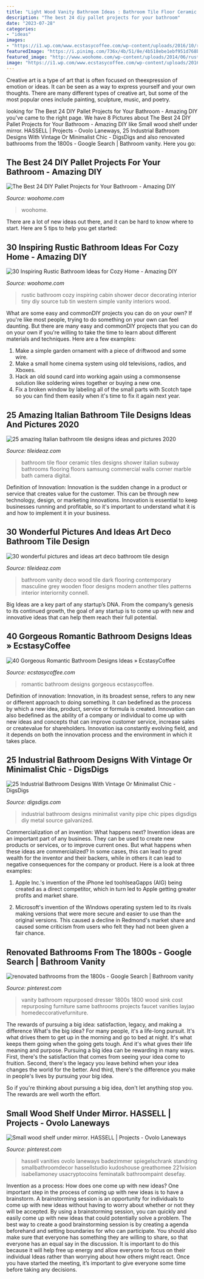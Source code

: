 ```yaml
---
title: "Light Wood Vanity Bathroom Ideas : Bathroom Tile Floor Ceramic Tiles Designs Shower Italian Subway Bathrooms Flooring Floors Samsung Commercial Walls Corner Marble Bath Camera Digital"
description: "The best 24 diy pallet projects for your bathroom"
date: "2023-07-28"
categories:
- "ideas"
images:
- "https://i1.wp.com/www.ecstasycoffee.com/wp-content/uploads/2016/10/romantic-bathroom.jpg?resize=599%2C976"
featuredImage: "https://i.pinimg.com/736x/4b/51/8e/4b518ebe1ebf951d768b623a6c7be2e5.jpg"
featured_image: "http://www.woohome.com/wp-content/uploads/2014/06/rustic-bathroom-ideas-11.jpg"
image: "https://i1.wp.com/www.ecstasycoffee.com/wp-content/uploads/2016/10/romantic-bathroom.jpg?resize=599%2C976"
---
```



Creative art is a type of art that is often focused on theexpression of emotion or ideas. It can be seen as a way to express yourself and your own thoughts. There are many different types of creative art, but some of the most popular ones include painting, sculpture, music, and poetry.

	

		
looking for The Best 24 DIY Pallet Projects for Your Bathroom - Amazing DIY you've came to the right page. We have 8 Pictures about The Best 24 DIY Pallet Projects for Your Bathroom - Amazing DIY like Small wood shelf under mirror. HASSELL | Projects - Ovolo Laneways, 25 Industrial Bathroom Designs With Vintage Or Minimalist Chic - DigsDigs and also renovated bathrooms from the 1800s - Google Search | Bathroom vanity. Here you go:
		
    
## The Best 24 DIY Pallet Projects For Your Bathroom - Amazing DIY

<img loading=lazy src="https://www.woohome.com/wp-content/uploads/2016/05/bathroom-pallet-projects-woohome-19.jpg" onerror="this.onerror=null;this.src='https://tse1.mm.bing.net/th?id=OIP.ayITAhFK5Lpj8BDt70r07QHaLh&amp;pid=15.1';" alt="The Best 24 DIY Pallet Projects for Your Bathroom - Amazing DIY">

_Source: woohome.com_

>woohome. 

	

There are a lot of new ideas out there, and it can be hard to know where to start. Here are 5 tips to help you get started: 

    
## 30 Inspiring Rustic Bathroom Ideas For Cozy Home - Amazing DIY

<img loading=lazy src="http://www.woohome.com/wp-content/uploads/2014/06/rustic-bathroom-ideas-11.jpg" onerror="this.onerror=null;this.src='https://tse2.mm.bing.net/th?id=OIP.xnRp4VdsBoslPxACE3LgUAHaJ6&amp;pid=15.1';" alt="30 Inspiring Rustic Bathroom Ideas for Cozy Home - Amazing DIY">

_Source: woohome.com_

>rustic bathroom cozy inspiring cabin shower decor decorating interior tiny diy source tub tin western simple vanity interiors wood. 

	

What are some easy and commonDIY projects you can do on your own?
If you're like most people, trying to do something on your own can feel daunting. But there are many easy and commonDIY projects that you can do on your own if you're willing to take the time to learn about different materials and techniques. Here are a few examples:
1. Make a simple garden ornament with a piece of driftwood and some wire.
2. Make a small home cinema system using old televisions, radios, and Xboxes.
3. Hack an old sound card into working again using a commonsense solution like soldering wires together or buying a new one.
4. Fix a broken window by labeling all of the small parts with Scotch tape so you can find them easily when it's time to fix it again next year.

    
## 25 Amazing Italian Bathroom Tile Designs Ideas And Pictures 2020

<img loading=lazy src="https://www.tileideaz.com/wp-content/uploads/2015/10/manufacturers-engineered-the-generator-offset-hopscotch-hexagonal-italian-planner-contemporary-basketweave-sheet-sink-ideas-pictures-commercial-bathroom-tile-gallery-projects.jpg" onerror="this.onerror=null;this.src='https://tse4.mm.bing.net/th?id=OIP.VNJQTaMpkF9gf7lOYRcGTwHaJ3&amp;pid=15.1';" alt="25 amazing Italian bathroom tile designs ideas and pictures 2020">

_Source: tileideaz.com_

>bathroom tile floor ceramic tiles designs shower italian subway bathrooms flooring floors samsung commercial walls corner marble bath camera digital. 

	

Definition of Innovation:
Innovation is the sudden change in a product or service that creates value for the customer. This can be through new technology, design, or marketing innovations. Innovation is essential to keep businesses running and profitable, so it's important to understand what it is and how to implement it in your business.

    
## 30 Wonderful Pictures And Ideas Art Deco Bathroom Tile Design

<img loading=lazy src="http://www.tileideaz.com/wp-content/uploads/2015/11/Likable-art-deco-bathroom-ideas-with-grey-vanity-top-and-dark-colored-wooden-vanity-and-classic-wood-flooring-ideas.jpg" onerror="this.onerror=null;this.src='https://tse4.mm.bing.net/th?id=OIP.505fKis6H31Bxq4sdWwrLwHaLH&amp;pid=15.1';" alt="30 wonderful pictures and ideas art deco bathroom tile design">

_Source: tileideaz.com_

>bathroom vanity deco wood tile dark flooring contemporary masculine grey wooden floor designs modern another tiles patterns interior interiornity connell. 

	

Big Ideas are a key part of any startup’s DNA. From the company’s genesis to its continued growth, the goal of any startup is to come up with new and innovative ideas that can help them reach their full potential.

    
## 40 Gorgeous Romantic Bathroom Designs Ideas » EcstasyCoffee

<img loading=lazy src="https://i1.wp.com/www.ecstasycoffee.com/wp-content/uploads/2016/10/romantic-bathroom.jpg?resize=599%2C976" onerror="this.onerror=null;this.src='https://tse1.mm.bing.net/th?id=OIP.kVDXDIg4c0mouuRsXv4wCgHaME&amp;pid=15.1';" alt="40 Gorgeous Romantic Bathroom Designs Ideas » EcstasyCoffee">

_Source: ecstasycoffee.com_

>romantic bathroom designs gorgeous ecstasycoffee. 

	

Definition of innovation:
Innovation, in its broadest sense, refers to any new or different approach to doing something. It can bedefined as the process by which a new idea, product, service or formula is created. Innovation can also bedefined as the ability of a company or individual to come up with new ideas and concepts that can improve customer service, increase sales or createvalue for shareholders. Innovation isa constantly evolving field, and it depends on both the innovation process and the environment in which it takes place.

    
## 25 Industrial Bathroom Designs With Vintage Or Minimalist Chic - DigsDigs

<img loading=lazy src="http://www.digsdigs.com/photos/striking-industrial-bathroom-designs-20-554x877.jpg" onerror="this.onerror=null;this.src='https://tse1.mm.bing.net/th?id=OIP.wPCV3Ky808krKIFPQCQ3awHaLu&amp;pid=15.1';" alt="25 Industrial Bathroom Designs With Vintage Or Minimalist Chic - DigsDigs">

_Source: digsdigs.com_

>industrial bathroom designs minimalist vanity pipe chic pipes digsdigs diy metal source galvanized. 

	

Commercialization of an invention: What happens next?
Invention ideas are an important part of any business. They can be used to create new products or services, or to improve current ones. But what happens when these ideas are commercialized? In some cases, this can lead to great wealth for the inventor and their backers, while in others it can lead to negative consequences for the company or product. Here is a look at three examples:
1. Apple Inc.'s invention of the iPhone led toohlseaGapps (AIG) being created as a direct competitor, which in turn led to Apple getting greater profits and market share.

2. Microsoft's invention of the Windows operating system led to its rivals making versions that were more secure and easier to use than the original versions. This caused a decline in Redmond's market share and caused some criticism from users who felt they had not been given a fair chance.

    
## Renovated Bathrooms From The 1800s - Google Search | Bathroom Vanity

<img loading=lazy src="https://i.pinimg.com/736x/ee/b3/98/eeb398ac933489de3f10d7565d94e042--bathrooms.jpg" onerror="this.onerror=null;this.src='https://tse4.mm.bing.net/th?id=OIP.WESeOs7xbpMqaudVaWmeIQHaJ3&amp;pid=15.1';" alt="renovated bathrooms from the 1800s - Google Search | Bathroom vanity">

_Source: pinterest.com_

>vanity bathroom repurposed dresser 1800s 1800 wood sink cost repurposing furniture same bathrooms projects faucet vanities layjao homedeccorativefurniture. 

	

The rewards of pursuing a big idea: satisfaction, legacy, and making a difference
What's the big idea? For many people, it's a life-long pursuit. It's what drives them to get up in the morning and go to bed at night. It's what keeps them going when the going gets tough. And it's what gives their life meaning and purpose.
 Pursuing a big idea can be rewarding in many ways. First, there's the satisfaction that comes from seeing your idea come to fruition. Second, there's the legacy you leave behind when your idea changes the world for the better. And third, there's the difference you make in people's lives by pursuing your big idea.

So if you're thinking about pursuing a big idea, don't let anything stop you. The rewards are well worth the effort.

    
## Small Wood Shelf Under Mirror. HASSELL | Projects - Ovolo Laneways

<img loading=lazy src="https://i.pinimg.com/736x/4b/51/8e/4b518ebe1ebf951d768b623a6c7be2e5.jpg" onerror="this.onerror=null;this.src='https://tse2.mm.bing.net/th?id=OIP.XVsZ48Zk-G2ouW6ZuEeUmAHaLG&amp;pid=15.1';" alt="Small wood shelf under mirror. HASSELL | Projects - Ovolo Laneways">

_Source: pinterest.com_

>hassell vanities ovolo laneways badezimmer spiegelschrank standring smallbathroomdecor hassellstudio kudoshouse greathomee 221vision isabellamoney usacryptocoins feminatalk bathroompaint desefay. 

	

Invention as a process: How does one come up with new ideas?
One important step in the process of coming up with new ideas is to have a brainstorm. A brainstorming session is an opportunity for individuals to come up with new ideas without having to worry about whether or not they will be accepted. By using a brainstorming session, you can quickly and easily come up with new ideas that could potentially solve a problem. 
The best way to create a good brainstorming session is by creating a agenda beforehand and setting boundaries for who can participate. You should also make sure that everyone has something they are willing to share, so that everyone has an equal say in the discussion. It is important to do this because it will help free up energy and allow everyone to focus on their individual Ideas rather than worrying about how others might react. Once you have started the meeting, it’s important to give everyone some time before taking any decisions.

